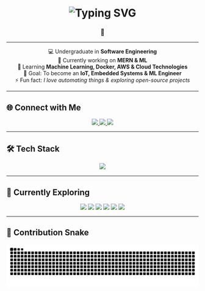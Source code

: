 <h1 align="center">
  <img src="https://readme-typing-svg.herokuapp.com/?font=Righteous&size=35&center=true&vCenter=true&width=600&height=70&duration=4000&lines=Hi+There!+👋;+I'm+Kajanthan!;" alt="Typing SVG" />
</h1>

<h3 align="center">🚀 </h3>

---

<div align="center">
  
💻 Undergraduate in **Software Engineering**  
🔭 Currently working on **MERN & ML**  
🌱 Learning **Machine Learning, Docker, AWS & Cloud Technologies**  
🎯 Goal: To become an **IoT, Embedded Systems & ML Engineer**  
⚡ Fun fact: *I love automating things & exploring open-source projects*  

</div>

---

## 🌐 Connect with Me  

<div align="center">
  <a href="mailto:your-email@gmail.com">
    <img src="https://img.shields.io/badge/Gmail-D14836?style=for-the-badge&logo=gmail&logoColor=white" />
  </a>
  <a href="https://www.linkedin.com/in/your-linkedin" target="_blank">
    <img src="https://img.shields.io/badge/LinkedIn-0A66C2?style=for-the-badge&logo=linkedin&logoColor=white" />
  </a>
  <a href="#" target="_blank">
    <img src="https://img.shields.io/badge/Portfolio-FF5722?style=for-the-badge&logo=google-chrome&logoColor=white" />
  </a>
</div>

---

## 🛠️ Tech Stack  

<p align="center">
  <img src="https://skillicons.dev/icons?i=js,py,react,nodejs,nextjs,firebase,mysql,mongodb,express,arduino,raspberrypi,c,cpp,java,git,github,linux,docker,aws,vscode&perline=9" />
</p>


---

## 🌱 Currently Exploring  

<p align="center">
  <img src="https://img.shields.io/badge/Machine%20Learning-%23F7931E.svg?style=for-the-badge&logo=tensorflow&logoColor=white" />
  <img src="https://img.shields.io/badge/PyTorch-%23EE4C2C.svg?style=for-the-badge&logo=pytorch&logoColor=white" />
  <img src="https://img.shields.io/badge/Embedded%20Systems-%23005571.svg?style=for-the-badge&logo=arduino&logoColor=white" />
  <img src="https://img.shields.io/badge/IoT-%23007ACC.svg?style=for-the-badge&logo=raspberrypi&logoColor=white" />
  <img src="https://img.shields.io/badge/AWS-%23FF9900.svg?style=for-the-badge&logo=amazon-aws&logoColor=white" />
  <img src="https://img.shields.io/badge/Docker-%232496ED.svg?style=for-the-badge&logo=docker&logoColor=white" />
</p>

---

## 🐍 Contribution Snake  

<div align="center">
  <img src="https://raw.githubusercontent.com/Kajanthann/Kajanthann/output/github-contribution-grid-snake.svg" alt="snake gif" />
</div>
